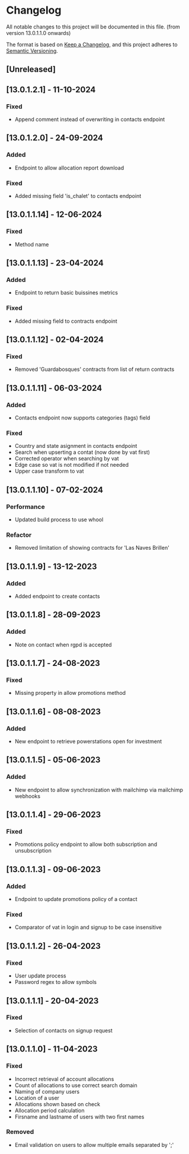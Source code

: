 # Changelog

All notable changes to this project will be documented in this file. (from version 13.0.1.1.0 onwards)

The format is based on [Keep a Changelog](https://keepachangelog.com/en/1.0.0/),
and this project adheres to [Semantic Versioning](https://semver.org/spec/v2.0.0.html).

## [Unreleased]

## [13.0.1.2.1] - 11-10-2024
### Fixed
-  Append comment instead of overwriting in contacts endpoint

## [13.0.1.2.0] - 24-09-2024
### Added
- Endpoint to allow allocation report download 

### Fixed
- Added missing field 'is_chalet' to contacts endpoint

## [13.0.1.1.14] - 12-06-2024
### Fixed
- Method name

## [13.0.1.1.13] - 23-04-2024
### Added
- Endpoint to return basic buissines metrics

### Fixed
- Added missing field to contracts endpoint

## [13.0.1.1.12] - 02-04-2024
### Fixed
- Removed 'Guardabosques' contracts from list of return contracts

## [13.0.1.1.11] - 06-03-2024
### Added
- Contacts endpoint now supports categories (tags) field

### Fixed
- Country and state asignment in contacts endpoint
- Search when upserting a contat (now done by vat first)
- Corrected operator when searching by vat
- Edge case so vat is not modified if not needed
- Upper case transform to vat

## [13.0.1.1.10] - 07-02-2024
### Performance
- Updated build process to use whool

### Refactor
- Removed limitation of showing contracts for 'Las Naves Brillen'

## [13.0.1.1.9] - 13-12-2023
### Added
- Added endpoint to create contacts

## [13.0.1.1.8] - 28-09-2023

### Added

- Note on contact when rgpd is accepted

## [13.0.1.1.7] - 24-08-2023

### Fixed

- Missing property in allow promotions method

## [13.0.1.1.6] - 08-08-2023

### Added
- New endpoint to retrieve powerstations open for investment

## [13.0.1.1.5] - 05-06-2023

### Added 
- New endpoint to allow synchronization with mailchimp via mailchimp webhooks


## [13.0.1.1.4] - 29-06-2023

### Fixed
- Promotions policy endpoint to allow both subscription and unsubscription

## [13.0.1.1.3] - 09-06-2023

### Added
- Endpoint to update promotions policy of a contact

### Fixed
- Comparator of vat in login and signup to be case insensitive

## [13.0.1.1.2] - 26-04-2023

### Fixed
- User update process
- Password regex to allow symbols

## [13.0.1.1.1] - 20-04-2023

### Fixed
- Selection of contacts on signup request

## [13.0.1.1.0] - 11-04-2023

### Fixed
- Incorrect retrieval of account allocations
- Count of allocations to use correct search domain
- Naming of company users
- Location of a user
- Allocations shown based on check
- Allocation period calculation
- Firsname and lastname of users with two first names

### Removed
- Email validation on users to allow multiple emails separated by ';'